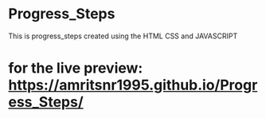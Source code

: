 # Progress_Steps
This is progress_steps created using the HTML CSS  and JAVASCRIPT
# for the live preview: https://amritsnr1995.github.io/Progress_Steps/

